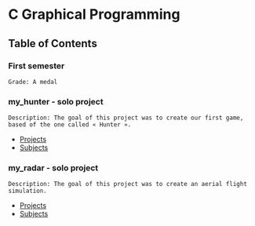 # C Graphical Programming

## Table of Contents

### First semester
    Grade: A medal

### my_hunter - solo project
    Description: The goal of this project was to create our first game, based of the one called « Hunter ».
- [Projects](./B-MUL-100-STG-1-1-myhunter/project-my_hunter)
- [Subjects](./B-MUL-100-STG-1-1-myhunter/B-MUL-100_my_hunter.pdf)

### my_radar - solo project
    Description: The goal of this project was to create an aerial flight simulation.
- [Projects](./B-MUL-100-STG-1-1-myradar/project-my_radar)
- [Subjects](./B-MUL-100-STG-1-1-myradar/B-MUL-100_my_radar.pdf)
